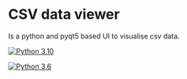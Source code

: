 # CSV data viewer
Is a python and pyqt5 based UI to visualise csv data.


[![Python 3.10](https://img.shields.io/badge/python-3.10.10-red.svg)](https://www.python.org/downloads/release/python-31010/)

[![Python 3.6](https://img.shields.io/badge/python-3.6-blue.svg)](https://www.python.org/downloads/release/python-360/)
